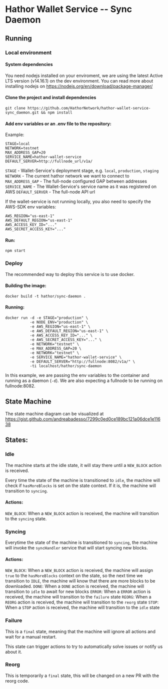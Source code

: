 # Hathor Wallet Service -- Sync Daemon

## Running

### Local environment

#### System dependencies

You need nodejs installed on your enviroment, we are using the latest Active LTS version (v14.16.1) on the dev environment. You can read more about installing nodejs on https://nodejs.org/en/download/package-manager/

#### Clone the project and install dependencies

`git clone https://github.com/HathorNetwork/hathor-wallet-service-sync_daemon.git && npm install`

#### Add env variables or an .env file to the repository:

Example:

```
STAGE=local
NETWORK=testnet
MAX_ADDRESS_GAP=20
SERVICE_NAME=hathor-wallet-service
DEFAULT_SERVER=http://fullnode_url/v1a/
```

`STAGE` - Wallet-Service's deployment stage, e.g. `local`, `production`, `staging`
`NETWORK` - The current hathor network we want to connect to
`MAX_ADDRESS_GAP` - The full-node configured GAP between addresses
`SERVICE_NAME` - The Wallet-Service's service name as it was registered on AWS
`DEFAULT_SERVER` - The full-node API url

If the wallet-service is not running locally, you also need to specify the AWS-SDK env variables:

```
AWS_REGION="us-east-1"
AWS_DEFAULT_REGION="us-east-1"
AWS_ACCESS_KEY_ID="..."
AWS_SECRET_ACCESS_KEY="..."
```

#### Run:

`npm start`


### Deploy

The recommended way to deploy this service is to use docker.

#### Building the image:

`docker build -t hathor/sync-daemon .`

#### Running:

```
docker run -d -e STAGE="production" \
           -e NODE_ENV="production" \
           -e AWS_REGION="us-east-1" \
           -e AWS_DEFAULT_REGION="us-east-1" \
           -e AWS_ACCESS_KEY_ID="..." \
           -e AWS_SECRET_ACCESS_KEY="..." \
           -e NETWORK="testnet" \
           -e MAX_ADDRESS_GAP=20 \
           -e NETWORK="testnet" \
           -e SERVICE_NAME="hathor-wallet-service" \
           -e DEFAULT_SERVER="http://fullnode:8082/v1a/" \
           -ti localhost/hathor/sync-daemon
```

In this example, we are passing the env variables to the container and running as a daemon (`-d`). We are also expecting a fullnode to be running on fullnode:8082.

## State Machine

The state machine diagram can be visualized at https://gist.github.com/andreabadesso/7299c0ed0ce189bc121a06dce1e11638

## States:

### Idle

The machine starts at the idle state, it will stay there until a `NEW_BLOCK` action is received.

Every time the state of the machine is transitioned to `idle`, the machine will check if `hasMoreBlocks` is set on the state context. If it is, the machine will transition to `syncing`.

#### Actions:
  `NEW_BLOCK`: When a `NEW_BLOCK` action is received, the machine will transition to the `syncing` state.

### Syncing

Everytime the state of the machine is transitioned to `syncing`, the machine will invoke the `syncHandler` service that will start syncing new blocks.

#### Actions:
  `NEW_BLOCK`: When a `NEW_BLOCK` action is received, the machine will assign `true` to the `hasMoreBlocks` context on the state, so the next time we transition to `IDLE`, the machine will know that there are more blocks to be downloaded.
  `DONE`: When a `DONE` action is received, the machine will transition to `idle` to await for new blocks
  `ERROR`: When a `ERROR` action is received, the machine will transition to the `failure` state
  `REORG`: When a `REORG` action is received, the machine will transition to the `reorg` state
  `STOP`: When a `STOP` action is received, the machine will transition to the `idle` state

### Failure

This is a `final` state, meaning that the machine will ignore all actions and wait for a manual restart.

This state can trigger actions to try to automatically solve issues or notify us about it.

### Reorg

This is temporarily a `final` state, this will be changed on a new PR with the reorg code.
